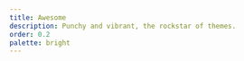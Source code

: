 ```yaml
---
title: Awesome
description: Punchy and vibrant, the rockstar of themes.
order: 0.2
palette: bright
---
```

